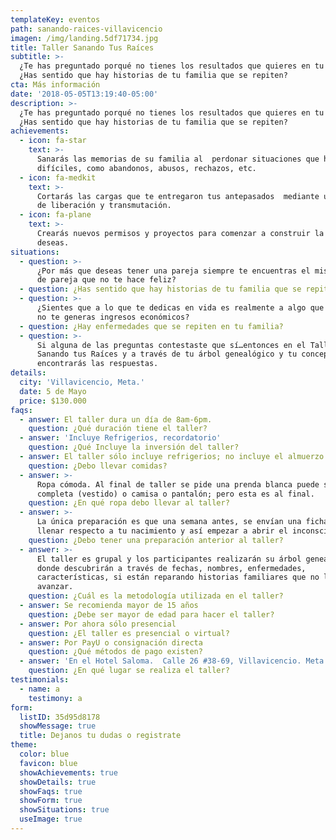 ```yaml
---
templateKey: eventos
path: sanando-raices-villavicencio
imagen: /img/landing.5df71734.jpg
title: Taller Sanando Tus Raíces
subtitle: >-
  ¿Te has preguntado porqué no tienes los resultados que quieres en tu vida?
  ¿Has sentido que hay historias de tu familia que se repiten?
cta: Más información
date: '2018-05-05T13:19:40-05:00'
description: >-
  ¿Te has preguntado porqué no tienes los resultados que quieres en tu vida?
  ¿Has sentido que hay historias de tu familia que se repiten?
achievements:
  - icon: fa-star
    text: >-
      Sanarás las memorias de su familia al  perdonar situaciones que han sido
      difíciles, como abandonos, abusos, rechazos, etc.
  - icon: fa-medkit
    text: >-
      Cortarás las cargas que te entregaron tus antepasados  mediante un proceso
      de liberación y transmutación.
  - icon: fa-plane
    text: >-
      Crearás nuevos permisos y proyectos para comenzar a construir la vida que
      deseas.
situations:
  - question: >-
      ¿Por más que deseas tener una pareja siempre te encuentras el mismo patrón
      de pareja que no te hace feliz?
  - question: ¿Has sentido que hay historias de tu familia que se repiten?
  - question: >-
      ¿Sientes que a lo que te dedicas en vida es realmente a algo que no amas o
      no te generas ingresos económicos?
  - question: ¿Hay enfermedades que se repiten en tu familia?
  - question: >-
      Si alguna de las preguntas contestaste que sí…entonces en el Taller
      Sanando tus Raíces y a través de tu árbol genealógico y tu concepción
      encontrarás las respuestas.
details:
  city: 'Villavicencio, Meta.'
  date: 5 de Mayo
  price: $130.000
faqs:
  - answer: El taller dura un día de 8am-6pm.
    question: ¿Qué duración tiene el taller?
  - answer: 'Incluye Refrigerios, recordatorio'
    question: ¿Qué Incluye la inversión del taller?
  - answer: El taller sólo incluye refrigerios; no incluye el almuerzo.
    question: ¿Debo llevar comidas?
  - answer: >-
      Ropa cómoda. Al final de taller se pide una prenda blanca puede ser
      completa (vestido) o camisa o pantalón; pero esta es al final.
    question: ¿En qué ropa debo llevar al taller?
  - answer: >-
      La única preparación es que una semana antes, se envían una ficha para
      llenar respecto a tu nacimiento y así empezar a abrir el inconsciente.
    question: ¿Debo tener una preparación anterior al taller?
  - answer: >-
      El taller es grupal y los participantes realizarán su árbol genealógico
      donde descubrirán a través de fechas, nombres, enfermedades,
      características, si están reparando historias familiares que no les dejan
      avanzar.
    question: ¿Cuál es la metodología utilizada en el taller?
  - answer: Se recomienda mayor de 15 años
    question: ¿Debe ser mayor de edad para hacer el taller?
  - answer: Por ahora sólo presencial
    question: ¿El taller es presencial o virtual?
  - answer: Por PayU o consignación directa
    question: ¿Qué métodos de pago existen?
  - answer: 'En el Hotel Saloma.  Calle 26 #38-69, Villavicencio. Meta.'
    question: ¿En qué lugar se realiza el taller?
testimonials:
  - name: a
    testimony: a
form:
  listID: 35d95d8178
  showMessage: true
  title: Dejanos tu dudas o registrate
theme:
  color: blue
  favicon: blue
  showAchievements: true
  showDetails: true
  showFaqs: true
  showForm: true
  showSituations: true
  useImage: true
---
```


